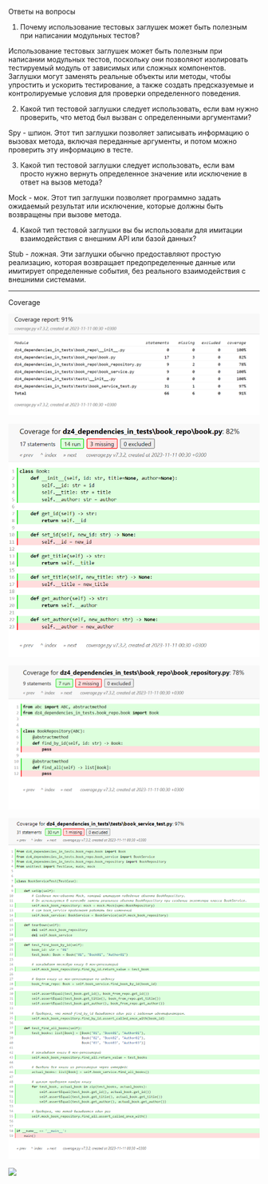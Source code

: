 Ответы на вопросы

1) Почему использование тестовых заглушек может быть полезным при написании модульных тестов?

Использование тестовых заглушек может быть полезным при написании модульных тестов,
поскольку они позволяют изолировать тестируемый модуль от зависимых или сложных компонентов.
Заглушки могут заменять реальные объекты или методы,
чтобы упростить и ускорить тестирование,
а также создать предсказуемые и контролируемые условия для проверки определенного поведения.

2) Какой тип тестовой заглушки следует использовать, если вам нужно проверить, что метод был вызван с определенными аргументами?

Spy - шпион.
Этот тип заглушки позволяет записывать информацию о вызовах метода,
включая переданные аргументы, и потом можно проверить эту информацию в тесте.

3) Какой тип тестовой заглушки следует использовать, если вам просто нужно вернуть определенное значение или исключение в ответ на вызов метода?

Mock - мок.
Этот тип заглушки позволяет программно задать ожидаемый результат или исключение,
которые должны быть возвращены при вызове метода.

4) Какой тип тестовой заглушки вы бы использовали для имитации взаимодействия с внешним API или базой данных?

Stub - ложная.
Эти заглушки обычно предоставляют простую реализацию,
которая возвращает предопределенные данные или имитирует определенные события,
без реального взаимодействия с внешними системами.

___

Coverage

![](coverage1.png)

![](coverage2.png)

![](coverage3.png)

![](coverage4.png)

![](coverage5.png)
